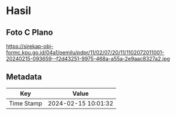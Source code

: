 # Hasil

## Foto C Plano

https://sirekap-obj-formc.kpu.go.id/04a1/pemilu/pdpr/11/02/07/20/11/1102072011001-20240215-093659--f2d43251-9975-468a-a55a-2e9aac8327a2.jpg


## Metadata

| Key        | Value               |
| ---------- | ------------------- |
| Time Stamp | 2024-02-15 10:01:32 |



